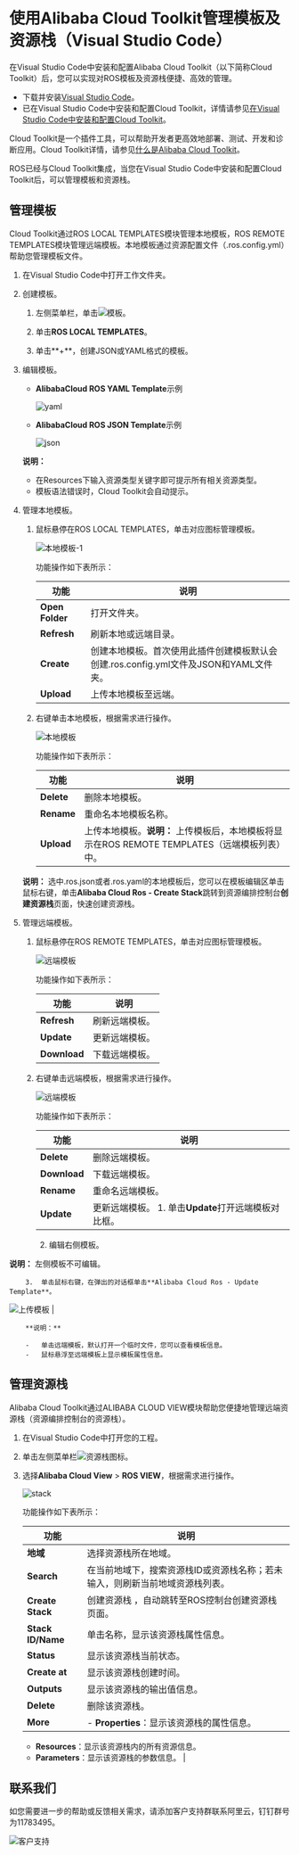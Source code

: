 # 使用Alibaba Cloud Toolkit管理模板及资源栈（Visual Studio Code）

在Visual Studio Code中安装和配置Alibaba Cloud Toolkit（以下简称Cloud Toolkit）后，您可以实现对ROS模板及资源栈便捷、高效的管理。

-   下载并安装[Visual Studio Code](https://code.visualstudio.com/)。
-   已在Visual Studio Code中安装和配置Cloud Toolkit，详情请参见[在Visual Studio Code中安装和配置Cloud Toolkit]()。

Cloud Toolkit是一个插件工具，可以帮助开发者更高效地部署、测试、开发和诊断应用。Cloud Toolkit详情，请参见[什么是Alibaba Cloud Toolkit]()。

ROS已经与Cloud Toolkit集成，当您在Visual Studio Code中安装和配置Cloud Toolkit后，可以管理模板和资源栈。

## 管理模板

Cloud Toolkit通过ROS LOCAL TEMPLATES模块管理本地模板，ROS REMOTE TEMPLATES模块管理远端模板。本地模板通过资源配置文件（.ros.config.yml）帮助您管理模板文件。

1.  在Visual Studio Code中打开工作文件夹。

2.  创建模板。

    1.  左侧菜单栏，单击![模板](https://static-aliyun-doc.oss-accelerate.aliyuncs.com/assets/img/zh-CN/9590610061/p166656.png)。

    2.  单击**ROS LOCAL TEMPLATES**。

    3.  单击**+**，创建JSON或YAML格式的模板。

3.  编辑模板。

    -   **AlibabaCloud ROS YAML Template**示例

        ![yaml](https://static-aliyun-doc.oss-accelerate.aliyuncs.com/assets/img/zh-CN/8590610061/p166659.gif)

    -   **AlibabaCloud ROS JSON Template**示例

        ![json](https://static-aliyun-doc.oss-accelerate.aliyuncs.com/assets/img/zh-CN/8590610061/p166660.gif)

    **说明：**

    -   在Resources下输入资源类型关键字即可提示所有相关资源类型。
    -   模板语法错误时，Cloud Toolkit会自动提示。
4.  管理本地模板。

    1.  鼠标悬停在ROS LOCAL TEMPLATES，单击对应图标管理模板。

        ![本地模板-1](https://static-aliyun-doc.oss-accelerate.aliyuncs.com/assets/img/zh-CN/1121420061/p166907.png)

        功能操作如下表所示：

        |功能|说明|
        |--|--|
        |**Open Folder**|打开文件夹。|
        |**Refresh**|刷新本地或远端目录。|
        |**Create**|创建本地模板。首次使用此插件创建模板默认会创建.ros.config.yml文件及JSON和YAML文件夹。|
        |**Upload**|上传本地模板至远端。|

    2.  右键单击本地模板，根据需求进行操作。

        ![本地模板](https://static-aliyun-doc.oss-accelerate.aliyuncs.com/assets/img/zh-CN/8590610061/p166666.png)

        功能操作如下表所示：

        |功能|说明|
        |--|--|
        |**Delete**|删除本地模板。|
        |**Rename**|重命名本地模板名称。|
        |**Upload**|上传本地模板。**说明：** 上传模板后，本地模板将显示在ROS REMOTE TEMPLATES（远端模板列表）中。 |

    **说明：** 选中.ros.json或者.ros.yaml的本地模板后，您可以在模板编辑区单击鼠标右键，单击**Alibaba Cloud Ros - Create Stack**跳转到资源编排控制台**创建资源栈**页面，快速创建资源栈。

5.  管理远端模板。

    1.  鼠标悬停在ROS REMOTE TEMPLATES，单击对应图标管理模板。

        ![远端模板](https://static-aliyun-doc.oss-accelerate.aliyuncs.com/assets/img/zh-CN/1121420061/p166917.png)

        功能操作如下表所示：

        |功能|说明|
        |--|--|
        |**Refresh**|刷新远端模板。|
        |**Update**|更新远端模板。|
        |**Download**|下载远端模板。|

    2.  右键单击远端模板，根据需求进行操作。

        ![远端模板](https://static-aliyun-doc.oss-accelerate.aliyuncs.com/assets/img/zh-CN/1121420061/p166919.png)

        功能操作如下表所示：

        |功能|说明|
        |--|--|
        |**Delete**|删除远端模板。|
        |**Download**|下载远端模板。|
        |**Rename**|重命名远端模板。|
        |**Update**|更新远端模板。        1.  单击**Update**打开远端模板对比框。
        2.  编辑右侧模板。

**说明：** 左侧模板不可编辑。

        3.  单击鼠标右键，在弹出的对话框单击**Alibaba Cloud Ros - Update Template**。

![上传模板](https://static-aliyun-doc.oss-accelerate.aliyuncs.com/assets/img/zh-CN/8937230061/p167239.png) |

        **说明：**

        -   单击远端模板，默认打开一个临时文件，您可以查看模板信息。
        -   鼠标悬浮至远端模板上显示模板属性信息。

## 管理资源栈

Alibaba Cloud Toolkit通过ALIBABA CLOUD VIEW模块帮助您便捷地管理远端资源栈（资源编排控制台的资源栈）。

1.  在Visual Studio Code中打开您的工程。

2.  单击左侧菜单栏![资源栈图标](https://static-aliyun-doc.oss-accelerate.aliyuncs.com/assets/img/zh-CN/8590610061/p166692.png)。

3.  选择**Alibaba Cloud View** \> **ROS VIEW**，根据需求进行操作。

    ![stack](https://static-aliyun-doc.oss-accelerate.aliyuncs.com/assets/img/zh-CN/9590610061/p166695.png)

    功能操作如下表所示：

    |功能|说明|
    |--|--|
    |**地域**|选择资源栈所在地域。|
    |**Search**|在当前地域下，搜索资源栈ID或资源栈名称；若未输入，则刷新当前地域资源栈列表。|
    |**Create Stack**|创建资源栈 ，自动跳转至ROS控制台创建资源栈页面。|
    |**Stack ID/Name**|单击名称，显示该资源栈属性信息。|
    |**Status**|显示该资源栈当前状态。|
    |**Create at**|显示该资源栈创建时间。|
    |**Outputs**|显示该资源栈的输出值信息。|
    |**Delete**|删除该资源栈。|
    |**More**|    -   **Properties**：显示该资源栈的属性信息。
    -   **Resources**：显示该资源栈内的所有资源信息。
    -   **Parameters**：显示该资源栈的参数信息。 |


## 联系我们

如您需要进一步的帮助或反馈相关需求，请添加客户支持群联系阿里云，钉钉群号为11783495。

![客户支持](https://static-aliyun-doc.oss-accelerate.aliyuncs.com/assets/img/zh-CN/0724918161/p262296.jpg)

